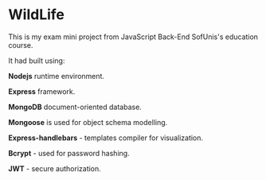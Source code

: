 # WildLife

This is my exam mini project from JavaScript Back-End SofUnis's education course.

It had built using: 

**Nodejs** runtime environment.

**Express** framework.

**MongoDB** document-oriented database.

**Mongoose** is used for object schema modelling.

**Express-handlebars** - templates compiler for visualization.

**Bcrypt** - used for password hashing.

**JWT** - secure authorization.
